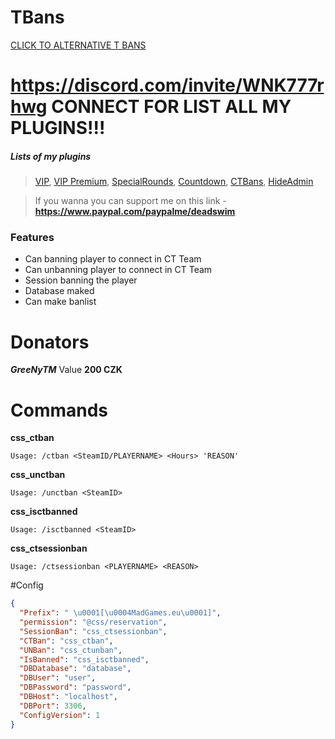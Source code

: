# TBans


[CLICK TO ALTERNATIVE T BANS](https://github.com/DeadSwimek/cs2-tban)

# https://discord.com/invite/WNK777rhwg CONNECT FOR LIST ALL MY PLUGINS!!!



##### Lists of my plugins
> [VIP](https://github.com/DeadSwimek/cs2-vip), [VIP Premium](https://github.com/DeadSwimek/cs2-vip-premium), [SpecialRounds](https://github.com/DeadSwimek/cs2-specialrounds), [Countdown](https://github.com/DeadSwimek/cs2-countdown), [CTBans](https://github.com/DeadSwimek/cs2-ctban), [HideAdmin](https://github.com/DeadSwimek/cs2-hideadmin)

> If you wanna you can support me on this link - **https://www.paypal.com/paypalme/deadswim**

### Features

- Can banning player to connect in CT Team
- Can unbanning player to connect in CT Team
- Session banning the player
- Database maked
- Can make banlist


# Donators
***GreeNyTM*** Value **200 CZK**

# Commands
**css_ctban**

`Usage: /ctban <SteamID/PLAYERNAME> <Hours> 'REASON'`

**css_unctban**

`Usage: /unctban <SteamID>`

**css_isctbanned**

`Usage: /isctbanned <SteamID>`

**css_ctsessionban**

`Usage: /ctsessionban <PLAYERNAME> <REASON>`

#Config

```JSON
{
  "Prefix": " \u0001[\u0004MadGames.eu\u0001]",
  "permission": "@css/reservation",
  "SessionBan": "css_ctsessionban",
  "CTBan": "css_ctban",
  "UNBan": "css_ctunban",
  "IsBanned": "css_isctbanned",
  "DBDatabase": "database",
  "DBUser": "user",
  "DBPassword": "password",
  "DBHost": "localhost",
  "DBPort": 3306,
  "ConfigVersion": 1
}
```


